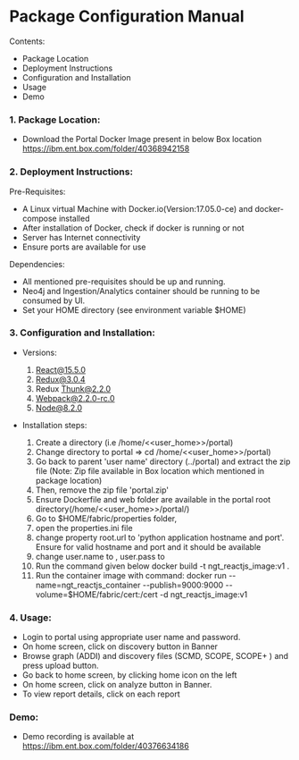 # Package Configuration Manual

Contents:

 * Package Location
 * Deployment Instructions
 * Configuration and Installation
 * Usage
 * Demo


### 1. Package Location:

 * Download the Portal Docker Image present in below Box location https://ibm.ent.box.com/folder/40368942158
   
 
### 2. Deployment Instructions:

Pre-Requisites:

* A Linux virtual Machine with Docker.io(Version:17.05.0-ce) and docker-compose installed
* After installation of Docker, check if docker is running or not
* Server has Internet connectivity
* Ensure ports are available for use

Dependencies:

* All mentioned pre-requisites should be up and running.
* Neo4j and Ingestion/Analytics container should be running to be consumed by UI.
* Set your HOME directory (see environment variable $HOME)


### 3. Configuration and Installation:

* Versions:
	1) React@15.5.0 
	2) Redux@3.0.4 
	3) Redux Thunk@2.2.0
	4) Webpack@2.2.0-rc.0
	5) Node@8.2.0
	

* Installation steps:
    1) Create a directory (i.e /home/<<user_home>>/portal)
    2) Change directory to portal => cd /home/<<user_home>>/portal)
    3) Go back to parent 'user name' directory (../portal) and extract the zip file (Note: Zip file available in Box location which mentioned in package location)
    4) Then, remove the zip file 'portal.zip'
    5) Ensure Dockerfile and web folder are available in the portal root directory(/home/<<user_home>>/portal/)
    6) Go to $HOME/fabric/properties folder, 
    7) open the properties.ini file
    8) change property root.url to 'python application hostname and port'. Ensure for valid hostname and port and it should be available
    9) change user.name to <user name>, user.pass to <user password>
    10) Run the command given below
    	docker build -t ngt_reactjs_image:v1 .
    11) Run the container image with command:
    	docker run --name=ngt_reactjs_container --publish=9000:9000 --volume=$HOME/fabric/cert:/cert -d ngt_reactjs_image:v1 

### 4. Usage:
 * Login to portal using appropriate user name and password. 
 * On home screen, click on discovery button in Banner
 * Browse graph (ADDI) and discovery files (SCMD, SCOPE, SCOPE+ ) and press upload button.
 * Go back to home screen, by clicking home icon on the left
 * On home screen, click on analyze button in Banner. 
 * To view report details, click on each report

### Demo:
   * Demo recording is available at https://ibm.ent.box.com/folder/40376634186
